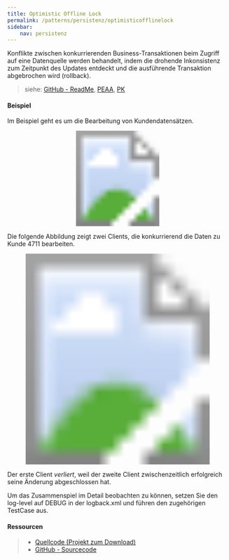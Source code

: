 ```yaml
---
title: Optimistic Offline Lock
permalink: /patterns/persistenz/optimisticofflinelock
sidebar:
    nav: persistenz
---
```


Konflikte zwischen konkurrierenden Business-Transaktionen beim Zugriff auf eine Datenquelle werden behandelt, indem die drohende Inkonsistenz zum Zeitpunkt des Updates entdeckt und die ausführende Transaktion abgebrochen wird (rollback).

> siehe: [GitHub - ReadMe](https://github.com/KarlEilebrecht/patterns-kompakt-code/blob/main/src/test/java/de/calamanari/pk/optimisticofflinelock/README.md), [PEAA](/literature#peaa), [PK](/literature#pk)

#### Beispiel

Im Beispiel geht es um die Bearbeitung von Kundendatensätzen.

<svg version="1.1" xmlns="http://www.w3.org/2000/svg" xmlns:xlink="http://www.w3.org/1999/xlink" viewBox="0 0 700 302">
<image width="700" height="302" xlink:href="/images/patterns/optimisticofflinelock/optimistic_offline_lock_cx.png"></image> <a xlink:href="https://github.com/KarlEilebrecht/patterns-kompakt-code/blob/main/src/main/java/de/calamanari/pk/optimisticofflinelock/DataManager.java">
<rect x="236" y="36" fill="#fff" opacity="0" width="216" height="78"></rect>
</a><a xlink:href="https://github.com/KarlEilebrecht/patterns-kompakt-code/blob/main/src/main/java/de/calamanari/pk/optimisticofflinelock/Customer.java">
<rect x="235" y="172" fill="#fff" opacity="0" width="218" height="80"></rect>
</a>
</svg>

Die folgende Abbildung zeigt zwei Clients, die konkurrierend die Daten zu Kunde 4711 bearbeiten.

<svg version="1.1" xmlns="http://www.w3.org/2000/svg" xmlns:xlink="http://www.w3.org/1999/xlink" viewBox="0 0 832 793">
<image width="832" height="793" xlink:href="/images/patterns/optimisticofflinelock/optimistic_offline_lock_dx.png"></image> <a xlink:href="https://github.com/KarlEilebrecht/patterns-kompakt-code/blob/main/src/main/java/de/calamanari/pk/optimisticofflinelock/DataManager.java">
<rect x="219" y="0" fill="#fff" opacity="0" width="90" height="793"></rect>
</a><a xlink:href="https://github.com/KarlEilebrecht/patterns-kompakt-code/blob/main/src/main/java/de/calamanari/pk/optimisticofflinelock/Customer.java">
<rect x="325" y="0" fill="#fff" opacity="0" width="90" height="793"></rect>
</a><a xlink:href="https://github.com/KarlEilebrecht/patterns-kompakt-code/blob/main/src/main/java/de/calamanari/pk/optimisticofflinelock/Customer.java">
<rect x="430" y="0" fill="#fff" opacity="0" width="90" height="793"></rect>
</a>
</svg>

Der erste Client *verliert*, weil der zweite Client zwischenzeitlich erfolgreich seine Änderung abgeschlossen hat.

Um das Zusammenspiel im Detail beobachten zu können, setzen Sie den log-level auf DEBUG in der logback.xml und führen den zugehörigen TestCase aus.

#### Ressourcen

> * [Quellcode (Projekt zum Download)](/patterns#codebeispiele)
> * [GitHub - Sourcecode](https://github.com/KarlEilebrecht/patterns-kompakt-code/tree/main/src/main/java/de/calamanari/pk/optimisticofflinelock)